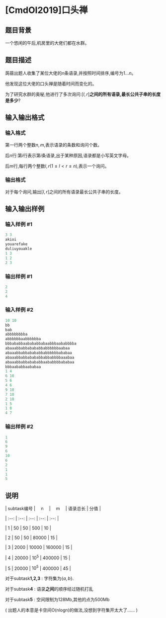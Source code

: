 # [CmdOI2019]口头禅

## 题目背景

一个悠闲的午后,机房里的大佬们都在水群。

## 题目描述

蒟蒻出题人收集了某位大佬的$n$条语录,并按照时间排序,编号为$1...n$。

他发现这位大佬的口头禅是随着时间而变化的。

为了研究水群的奥秘,他进行了多次询问:$[l,r]$**之间的所有语录,最长公共子串的长度是多少**?

## 输入输出格式

### 输入格式

第一行两个整数$n,m$,表示语录的条数和询问个数。

后$n$行:第$i$行表示第$i$条语录,出于某种原因,语录都是小写英文字母。

后$m$行,每行两个整数$l,r(1\leq l<r \leq n)$,表示一个询问。

### 输出格式

对于每个询问,输出$[l,r]$之间的所有语录最长公共子串的长度。

## 输入输出样例

### 输入样例 #1

```cpp
3 3
akioi
youarefake
duliuyouakle
1 3
1 2
2 3
```


### 输出样例 #1

```cpp
2
2
4
```


### 输入样例 #2

```cpp
10 10
bb
bab
abbbbbbbba
abbbbbbaabbbbbba
bbbababbaabababbabaabbbaababbbba
abaaabbabbabababbabbbbbbaabaa
abaaabbabbabababbabbbbbbababaa
abaaabbabbabababbabbabbbbaaabaa
abaaabbabbabababbaababbbbababaa
bbbaababbaababaa
1 4
6 10
5 6
4 6
9 10
7 10
2 10
1 5
1 8
4 7
```


### 输出样例 #2

```cpp
1
6
9
6
10
6
2
1
1
5
```


## 说明

| subtask编号 | 　n　 | 　m　 | 语录总长 | 分值 |

| :--: | :--: | :--: | :--: | :--: |

| 1 | 50 | 50 | 500 | 10 |

| 2 | 50 | 50 | 80000 | 15 |

| 3 | 2000 | 10000 | 160000 | 15 |

| 4 | 20000 | $10^5$ | 400000 | 15 |

| 5 | 20000 | $10^5$ | 400000 | 45 |

对于subtask**1,2,3** : 字符集为$\{a,b\}$.

对于subtask**4** : 语录**之间**的顺序经过随机打乱

对于subtask**5** : 空间限制为128Mb,其他的点为500Mb

( 出题人的本意是卡空间O(nlogn)的做法,没想到字符集开太大了…… )

